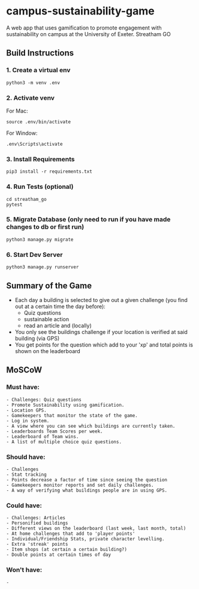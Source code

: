 # campus-sustainability-game

A web app that uses gamification to promote engagement with sustainability on campus at the University of Exeter.
Streatham GO

## Build Instructions

### 1. Create a virtual env

```
python3 -m venv .env
```

### 2. Activate venv

For Mac:

```
source .env/bin/activate
```

For Window:

```
.env\Scripts\activate
```

### 3. Install Requirements

```
pip3 install -r requirements.txt
```

### 4. Run Tests (optional)

```
cd streatham_go
pytest
```

### 5. Migrate Database (only need to run if you have made changes to db or first run)

```
python3 manage.py migrate
```

### 6. Start Dev Server

```
python3 manage.py runserver
```

## Summary of the Game

- Each day a building is selected to give out a given challenge (you find out at a certain time the day before):
  - Quiz questions
  - sustainable action
  - read an article and (locally)
- You only see the buildings challenge if your location is verified at said building (via GPS)
- You get points for the question which add to your 'xp' and total points is shown on the leaderboard

## MoSCoW

### Must have:

    - Challenges: Quiz questions
    - Promote Sustainability using gamification.
    - Location GPS.
    - Gamekeepers that monitor the state of the game.
    - Log in system.
    - A view where you can see which buildings are currently taken.
    - Leaderboards Team Scores per week.
    - Leaderboard of Team wins.
    - A list of multiple choice quiz questions.

### Should have:

    - Challenges
    - Stat tracking
    - Points decrease a factor of time since seeing the question
    - Gamekeepers monitor reports and set daily challenges.
    - A way of verifying what buildings people are in using GPS.

### Could have:

    - Challenges: Articles
    - Personified buildings
    - Different views on the leaderboard (last week, last month, total)
    - At home challenges that add to 'player points'
    - Individual/Friendship Stats, private character levelling.
    - Extra 'streak' points
    - Item shops (at certain a certain building?)
    - Double points at certain times of day

### Won't have:

    -
